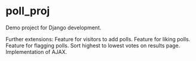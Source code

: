 poll_proj
=========
Demo project for Django development.

Further extensions:
  Feature for visitors to add polls.
  Feature for liking polls.
  Feature for flagging polls.
  Sort highest to lowest votes on results page.
  Implementation of AJAX.
